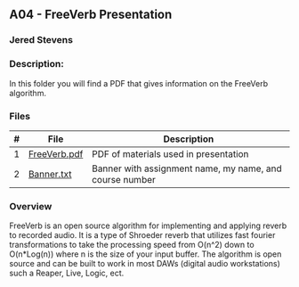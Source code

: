 ## A04 - FreeVerb Presentation
### Jered Stevens
### Description:

In this folder you will find a PDF that gives information on the FreeVerb algorithm.

### Files

|   #   | File     | Description                      |
| :---: | -------- | -------------------------------- |
|   1   | [FreeVerb.pdf](./FreeVerb.pdf) | PDF of materials used in presentation |
|   2   | [Banner.txt](./Banner.txt) | Banner with assignment name, my name, and course number |


### Overview
FreeVerb is an open source algorithm for implementing and applying reverb to recorded audio.
It is a type of Shroeder reverb that utilizes fast fourier transformations to take the processing speed from O(n^2) down to O(n*Log(n)) where n is the size of your input buffer.
The algorithm is open source and can be built to work in most DAWs (digital audio workstations) such a Reaper, Live, Logic, ect.
